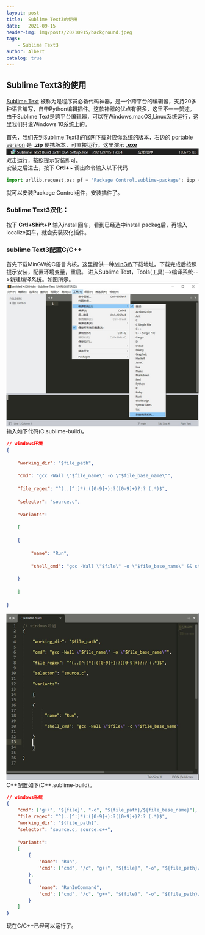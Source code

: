 ```yaml
---
layout: post
title:  Sublime Text3的使用
date:   2021-09-15
header-img: img/posts/20210915/background.jpeg
tags:
    - Sublime Text3
author: Albert
catalog: true
---
```

## Sublime Text3的使用
[Sublime Text](https://baike.baidu.com/item/Sublime%20Text) 被称为是程序员必备代码神器，是一个跨平台的编辑器，支持20多种语言编写，自带Python编辑插件。这款神器的优点有很多，这里不一一赘述。  
由于Sublime Text是跨平台编辑器，可以在Windows,macOS,Linux系统运行，这里我们只说Windows 10系统上的。

首先，我们先到[Sublime Text3](https://www.sublimetext.com/3)的官网下载对应你系统的版本，右边的 [portable version](https://download.sublimetext.com/Sublime%20Text%20Build%203211%20x64.zip) 是 __.zip__ 便携版本，可直接运行。这里演示 [__.exe__](https://download.sublimetext.com/Sublime%20Text%20Build%203211%20x64%20Setup.exe)  
![](/img/posts/20210915/exe.jpg)
双击运行，按照提示安装即可。  
安装之后进去，按下 __Crtl+~__ 调出命令输入以下代码
```python
import urllib.request,os; pf = 'Package Control.sublime-package'; ipp = sublime.installed_packages_path(); urllib.request.install_opener( urllib.request.build_opener( urllib.request.ProxyHandler()) ); open(os.path.join(ipp, pf), 'wb').write(urllib.request.urlopen( 'http://sublime.wbond.net/' + pf.replace(' ','%20')).read())
```
就可以安装Package Control组件，安装插件了。

### Sublime Text3汉化：
按下 __Crtl+Shift+P__ 输入install回车，看到已经选中install packag后，再输入localize回车，就会安装汉化插件。

### sublime Text3配置C/C++
首先下载MinGW的C语言内核，这里提供一种[MinGW](https://sourceforge.net/projects/mingw/)下载地址。下载完成后按照提示安装，配置环境变量，重启。
进入Sublime Text，Tools(工具)-->编译系统-->新建编译系统。如图所示。
![](/img/posts/20211003/2021-10-03.jpg)
输入如下代码(C.sublime-build)。
```json
// windows环境
{

	"working_dir": "$file_path",

	"cmd": "gcc -Wall \"$file_name\" -o \"$file_base_name\"",

	"file_regex": "^(..[^:]*):([0-9]+):?([0-9]+)?:? (.*)$",

	"selector": "source.c",

	"variants":

	[

	{

	     "name": "Run",

	     "shell_cmd": "gcc -Wall \"$file\" -o \"$file_base_name\" && start cmd /c \"${file_path}/${file_base_name} & pause\""

	}

	]

}

```
![](img/posts/20211003/2021-10-03%20113246.jpg)
C++配置如下(C++.sublime-build)。
```json
// windows系统
{
	"cmd": ["g++", "${file}", "-o", "${file_path}/${file_base_name}"],
	"file_regex": "^(..[^:]*):([0-9]+):?([0-9]+)?:? (.*)$",
	"working_dir": "${file_path}",
	"selector": "source.c, source.c++",

	"variants":
	[
		{
			"name": "Run",
			"cmd": ["cmd", "/c", "g++", "${file}", "-o", "${file_path}/${file_base_name}", "&&", "cmd", "/c", "${file_path}/${file_base_name}"]
		},
		{
			"name": "RunInCommand",
			"cmd": ["cmd", "/c", "g++", "${file}", "-o", "${file_path}/${file_base_name}", "&&", "start", "cmd", "/c", "${file_path}/${file_base_name} & pause"]
		}
	]
}
```
现在C/C++已经可以运行了。

